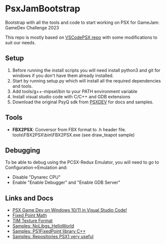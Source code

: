 
# PsxJamBootstrap

Bootstrap with all the tools and code to start working on PSX for GameJam: GameDev Challenge 2023

This repo is mostly based on [VSCodePSX repo](https://github.com/NDR008/VSCodePSX) with some modifications to suit our needs.

## Setup

1. Before running the install scripts you will need install python3 and git for windows if you don't have them already installed.
2. Start by running setup.py which will install all the required dependencies and tools.
3. Add tools/g++-mipsel/bin to your PATH environment variable
4. Install visual studio code with C/C++ and GDB extensions
5. Download the original PsyQ sdk from [PSXDEV](http://www.psxdev.net/downloads.html) for docs and samples.

## Tools

- **FBX2PSX**: Conversor from FBX format to .h header file. tools\FBX2PSX\bin\FBX2PSX.exe (see draw_teapot sample)

## Debugging

To be able to debug using the PCSX-Redux Emulator, you will need to go to Configuration->Emulation and:

* Disable "Dynarec CPU"
* Enable "Enable Debugger" and "Enable GDB Server"



## Links and Docs

* [PSX Game Dev on Windows 10/11 in Visual Studio Code!](https://www.youtube.com/watch?v=Axyq_H_o8gI)
* [Fixed Point Math](http://rsync.irixnet.org/tutorials/pstutorials/chapter1/5-fixedpoint.html)
* [TIM Texture Format](https://github.com/ABelliqueux/nolibgs_hello_worlds/wiki/TIM)
* [Samples: NoLibgs_HelloWorld](https://github.com/ABelliqueux/nolibgs_hello_worlds)
* [Samples: PS1FixedPoint library C++](https://github.com/alextrevisan/PS1FixedPoint)
* [Samples: Repositories PSX1 very useful](https://github.com/alextrevisan?tab=repositories)


